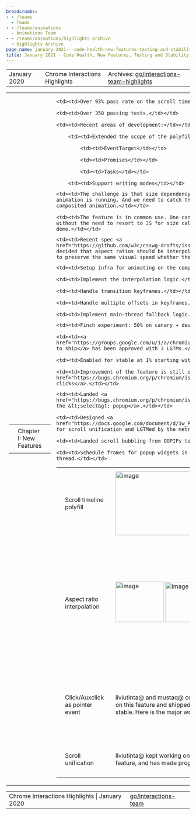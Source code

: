 ```yaml
---
breadcrumbs:
- - /teams
  - Teams
- - /teams/animations
  - Animations Team
- - /teams/animations/highlights-archive
  - Highlights Archive
page_name: january-2021---code-health-new-features-testing-and-stability-fixes
title: January 2021 - Code Health, New Features, Testing and Stability Fixes
---
```


<table>
<tr>

<td>January 2020</td>

<td>Chrome Interactions Highlights</td>

<td>Archives: <a href="http://go/animations-team-highlights">go/interactions-team-highlights</a></td>

</tr>
</table>

<table>
<tr>

<td><table></td>
<td><tr></td>

<td><td>Chapter I: New Features</td></td>

<td></tr></td>
<td></table></td>

<td><table></td>
<td><tr></td>

<td><td>Scroll timeline polyfill</td></td>

<td><td><img alt="image" src="https://lh6.googleusercontent.com/wDUAhebw0vhXO9C35VZA1VuJY-pNYDGPaurAXLhap5vN_7mmeaAKs1Bv1feGheZzowhF0Q8pJAb0gBZq5pC7V9msHgBd4Xww5X6xOMjgvPOon7w_fCLXfyNDK5anNuG63XGj3jCg0g" height=175 width=280></td></td>

<td><td>Both kevers@ and flackr@ have been working extensively on this feature.</td></td>

    <td><td>Over 93% pass rate on the scroll timeline tests.</td></td>

    <td><td>Over 350 passing tests.</td></td>

    <td><td>Recent areas of development:</td></td>

        <td><td>Extended the scope of the polyfill:</td></td>

            <td><td>EventTarget</td></td>

            <td><td>Promises</td></td>

            <td><td>Tasks</td></td>

        <td><td>Support writing modes</td></td>

<td><td>Compositing percentage based transforms</td></td>

<td><td><img alt="image" src="https://lh6.googleusercontent.com/s0yra2ZzXVDUViwMExbnMhRNT-wV5_1XN3BjCLKg8CahRv4X29TbHcZBvZ7hWBBEH-Bv31nuoQtG6Hj685Lxe8xNljDtpH-vB-C4Y07nh2v_T1nsUEqX-ZOb5MxJNmWY1MqQ6l9vVg" height=172 width=225></td></td>

<td><td>menu.hidden { transform: translateX(-100%) }</td></td>

<td><td>kevers@ re-enabled this feature in M89:</td></td>

    <td><td>The challenge is that size dependency could change while the
    animation is running. And we need to catch the change and restart the
    composited animation.</td></td>

    <td><td>The feature is in common use. One can write CSS only animations
    without the need to resort to JS for size calculation, such as the above
    demo.</td></td>

<td></tr></td>
<td><tr></td>

<td><td>Aspect ratio interpolation</td></td>

<td><td><img alt="image" src="https://lh5.googleusercontent.com/J2Ao_wP4zetydT84MzFOI9sBrfbjXjfYsIwOwspHUn-66j0reQlqj_8CnMYqoJpYsU7sc4Gpmsi1PpDmdXhcsjE20NzhYkpDs1vcCLkEhc13WG27wY9ThX3B36qJ0Af3Yvh32foVGw" height=111 width=132> <img alt="image" src="https://lh4.googleusercontent.com/Jk1F0TdSK1OjQuphK-Z-h8sE-mB2beGCnzTRCU8VHcIkHwkqn7G_vps1dj4JPAgMR1M0FDGYEUvjrTAdu5c8vB5mf1hLCshite8C66pKVJNF0cVqHWvDJTdQfK3oy5So2iheBH1erw" height=110 width=141></td></td>

<td><td> <a href="https://output.jsbin.com/niyuref/quiet">Demo</a> Before <a href="https://output.jsbin.com/niyuref/quiet">Demo</a> After</td></td>

<td><td>flackr@ implemented aspect ratio interpolation, and enabled it by default in M90.</td></td>

    <td><td>Recent spec <a
    href="https://github.com/w3c/csswg-drafts/issues/4953">discussion</a>
    decided that aspect ratios should be interpolated by the log of their value,
    to preserve the same visual speed whether they are wide or narrow.</td></td>

<td><td>Composite background-color animation</td></td>

<td><td><img alt="image" src="https://lh3.googleusercontent.com/Cr89iFEq8k2axei93_YW0wmhvqmaiXE4XaIF50OVncHHUZqcDP23r2TeDsnSP_2nzuqP4_1N0gUqTIBoRPW0cS_ccxgsE5f3pY3wHJ2_0bWDDANBgbfsm4RBfZjLY-pnX9X3JnKGaQ" height=203.57052631578944 width=217.23208556149734></td></td>

<td><td>The above background-color animation <a href="https://output.jsbin.com/xocoroh">demo</a> runs on the compositor thread with the experimental flag. xidachen@ has made great progress on this feature, including:</td></td>

    <td><td>Setup infra for animating on the compositor thread.</td></td>

    <td><td>Implement the interpolation logic.</td></td>

    <td><td>Handle transition keyframes.</td></td>

    <td><td>Handle multiple offsets in keyframes.</td></td>

    <td><td>Implement main-thread fallback logic.</td></td>

<td></tr></td>
<td><tr></td>

<td><td>Click/Auxclick as pointer event</td></td>

<td><td>liviutinta@ and mustaq@ co-worked on this feature and shipped it to stable. Here is the major work:</td></td>

    <td><td>Finch experiment: 50% on canary + dev + beta.</td></td>

    <td><td><a
    href="https://groups.google.com/u/1/a/chromium.org/g/blink-dev/c/bta50W_Hg24">Intent
    to ship</a> has been approved with 3 LGTMs.</td></td>

    <td><td>Enabled for stable at 1% starting with M88.</td></td>

    <td><td>Improvement of the feature is still on-going, such as the <a
    href="https://bugs.chromium.org/p/chromium/issues/detail?id=1150979">simulated
    clicks</a>.</td></td>

<td><td>Capability delegation with payment request</td></td>

<td><td><img alt="image" src="https://lh6.googleusercontent.com/5MDu8JUMJOsu95kCUwcMhSlfw5kd8uU6vwXSDPG_ycd6mSBoDWnU-EfRY9ssODQuDPXG3C076zhHaO_OrmqKJK-uwzAG41pCoLJJ-1SGmahYvrK_v0JbkUm4-1zVRiqFtEUOrOghyg" height=194 width=256></td></td>

<td><td>mustaq@ built an initial prototype that allows PaymentRequest in subframe provided a token is passed into it. The PaymentRequest now consumes user activation.</td></td>

<td></tr></td>
<td><tr></td>

<td><td>Scroll unification</td></td>

<td><td>liviutinta@ kept working on this feature, and has made progress.</td></td>

    <td><td>Landed <a
    href="https://bugs.chromium.org/p/chromium/issues/detail?id=1113863">scrolling
    the &lt;select&gt; popup</a>.</td></td>

    <td><td>Designed <a
    href="https://docs.google.com/document/d/1w_Pr4sKPXfHz03ZUxVSZL23xjQy-TiKAKf8rmbcW1Fc/edit#">metrics</a>
    for scroll unification and LGTMed by the metrics team.</td></td>

    <td><td>Landed scroll bubbling from OOPIFs to ancestor frame</td></td>

    <td><td>Schedule frames for popup widgets in tests using compositor
    thread.</td></td>

<td><td>Scroll to images (and videos)</td></td>

<td><td>flackr@ has created and uploaded the <a href="https://github.com/WICG/scroll-to-text-fragment/blob/master/EXTENSIONS.md">explainer</a> for this feature.</td></td>

<td></tr></td>
<td></table></td>

<td><table></td>
<td><tr></td>

<td><td>Chapter II: Testing</td></td>

<td></tr></td>
<td></table></td>

<td><table></td>
<td><tr></td>

<td><td>Deflaking tests</td></td>

<td><td>kevers@ addressed some test flakes in animations and scroll-snap. These flakes were largely triggered due to common gotchas like antialiasing, floating point precision, or test timing. </td></td>

<td><td>Animation timing checks have been updated to accommodate 1 microsecond accuracy. This fix was not a pure test change as there was a lurking issue with numerical precision and setting the finished state of an animation. It is not just strict equality checks that are problematic when working with floating point numbers.</td></td>

<td><td>Several layout tests in animations make use of an internal pause for testing API, which predates and is largely deprecated by the web animations API (WAAPI). One test flake was addressed simply by switching over to WAAPI. </td></td>

<td><td>Several timing flakes were fixed in scroll-snap tests, by injecting a listener for scroll events. Unlike web animations, scroll animations do not fire an event to indicate completion of the scroll operation, and the end is inferred based on an absence of position updates over time. Unfortunately, this can lead to flakes when testing machines get bogged down and tests start running slower than expected. Simply waiting on an initial scroll event before starting the countdown, largely addresses this type of flake in scroll-snap tests. Once scrolling starts, the number of animation frames (rAFs) required to complete the scroll has a strict upper bound.</td></td>

<td><td>xidachen@ also fixed quite a few paint worklet flaky tests by using the standard animation API. </td></td>

<td><td>Before: we are taking a screenshot at rAF, which doesn’t guarantee the start of the animation.</td></td>

<td><td>Now: with the animation ready API, we take a screenshot when the animation has started which prevents the flakiness.</td></td>

<td><td><img alt="image" src="https://lh3.googleusercontent.com/Dx0Odk5DcCkNfcAetXSysZmPSIIcC198hA3S56TcCbGBm2hLF1Tn-gBC4fuzitR4kSWVmBzblZcL5g9Pwq1XHcJ3pZhcho-i99oSHnJ5NRSbJnw79M6TgXSoZzfisUJnm6AgeLyWcg" height=72 width=283></td></td>

<td><td>Before</td></td>

<td><td><img alt="image" src="https://lh3.googleusercontent.com/FDMhgeEl1cuWOajwHO1P7dzgH09IAE06j0e_vGeUbyAXBa3jOc7xvfLBmcYwSsnNZUb9r0vjQhSn_m4VQGStucPhTcpxNHYeJxR1cuoBwyTxTSnqZLI8ob80dqnr56gKf7u8hEYeZw" height=71 width=283></td></td>

<td><td>After</td></td>

<td><td>WPT test coverage</td></td>

<td><td><img alt="image" src="https://lh6.googleusercontent.com/rdOjKXaS2ht4sGwGCgrOuB1JQFVuOqvNiFumSW_zh89KsUBu1PenVeuy1oN3HJwAwF5bsTNUscPo_pLKIqgcHzWvYaKWyPRG1KnF-XcoQgxRtBpctW-TtxAiWv83RatSHvAxQ6EHvw" height=55 width=283></td></td>

<td><td>kevers@ and girard@ <a href="https://docs.google.com/spreadsheets/d/1aUnU5Igiescq93oY01bBPJ77TBb3oy5Y-jvUf7u_600/edit#gid=15396280">measured</a> test coverage in WPT for input/scroll/animation. The data can help us understand which category of tests needs more attention.</td></td>

<td><td>TestDriver Action API</td></td>

<td><td><img alt="image" src="https://lh6.googleusercontent.com/rcHUPkETRQuNvGLbl_2x0o9KA2PhTUnHISjRsr0Oon68LKo9LtgnUynF997aTlPbj18znph4sfrEeZhNzyPlUA7oINLMWQT_oyemx_m_oCRxjzvUqZKkbXpIK1eUYT0torK1rqRiEg" height=178 width=237></td></td>

<td><td>lanwei@ kept improving the TestDriver action API and made more WPT tests automatic.</td></td>

<td><td>The following two pictures show the wpt dashboard for the TestDriver action API.</td></td>

<td><td><img alt="image" src="https://lh5.googleusercontent.com/VZ_e8LDAUVDSGmSXU8OcOjoqUtEQdpk2Xm9wbtCohj3nk2Dc-cVxFvyrg4hMQxwME1gRVzdlnOAiVs_qRkNqpvSqreNLBW7-U3xjXbUj-jHeF2BkbFjnAzC2UGbzaMZdiCouHcO8Rw" height=101 width=144> <img alt="image" src="https://lh6.googleusercontent.com/uCRgxqbX_Vp5mUsc3z0umBfFrdZtMBYySftCvpx8vQCy81r8Ljgftfw594GnAipZBazHUK7D59iNF5s2BGSTiZBK3vVrmZFM2ZdaB245E7Qb-vj294VLRF7MR3jwxTpf1Qg4ZDYZHA" height=108 width=127></td></td>

<td></tr></td>
<td></table></td>

<td><table></td>
<td><tr></td>

<td><td>Chapter III: Stability Fixes</td></td>

<td></tr></td>
<td></table></td>

<td><table></td>
<td><tr></td>

<td><td>Animation security fix: use after poison</td></td>

<td><td>kevers@ fixed a crash in Animatable::Animation. The problem is that running user code (JS) can result in the destruction of an execution context. We cannot simply check and forget about the execution context. The solution is to double check if the context is used downstream of script execution.</td></td>

<td><td>Float-cast-overflow in MouseEvent::PageX</td></td>

<td><td>liviutinta@ fixes a float-cast-overflow bug that is caused by static_cast&lt;int&gt;(double value) when the value is out of range. The solution is to usd std::trunc and clampToInt instead.</td></td>

<td><td>Paint worklet regression</td></td>

<td><td><img alt="image" src="https://lh4.googleusercontent.com/LRW7Vq-NI5lusgpbWRv6HVUKTn0mZQztrsHkqtw9Yh-AtGXPD5pKQPJNtIY_0BcSEdKnBykk2KoZ_afKqK17-PbFJDWUfV91I0tzte96FktV2V67DsPIPTrsRD0UchD0uYyExNKkYA" height=222.4665071770335 width=284.0179856115108> <img alt="image" src="https://lh4.googleusercontent.com/PRq4eiC7ydMEjQ3gF6CKwFT_AdhAYjsxJ9vODczpmLtVRwjToS0UdnaJ5thn0jnKuzqTh7TqtJt_cSGd8IfurJ4DJp7eETLIRHVhBogoKEcJINDTwxFX-0fMARFxj8krVA2iINYVFQ" height=223.95238690885697 width=281.9892857142857></td></td>

<td><td> Stable Canary</td></td>

<td><td>xidachen@ fixed a regression due to a misuse of hashmap. In the above demo, the same animation is applied to both elements. In other words, the animations of the two elements should be in sync. However, the stable version is wrong. The canary version has the fix in it, and it is correct. </td></td>

<td></tr></td>
<td><tr></td>

<td><td>Crash in PointerEventFactory</td></td>

<td><td>mustaq@ untangled a mixed-up <a href="https://bugs.chromium.org/p/chromium/issues/detail?id=1164347#c4">crash report</a> that becomes release-blocker-stable at the last moment. The effort of fixing the crash includes:</td></td>

    <td><td>Determine the root cause, landed the <a
    href="https://chromium-review.googlesource.com/c/chromium/src/+/2488181">fix</a>
    on ToT.</td></td>

    <td><td>Merged the fix back to M88 and M89.</td></td>

<td><td>Paint worklet crash</td></td>

<td><td>xidachen@ fixed a crash where the root cause is that our code path hits a DCHECK that is no longer applicable. The solution is to remove the outdated DCHECK.</td></td>

<td></tr></td>
<td></table></td>

<td><table></td>
<td><tr></td>

<td><td>Chapter IV: Code Health</td></td>

<td><td><img alt="image" src="https://lh5.googleusercontent.com/ewdZ0ZzCsU5ix0iB-HZ3b9Rd_D2cpoVJTrlRAMh9lgyhQ96jCl2qEG2PLS_He6sp2Og_8BVheiG83LFJqDG1Bf4XwSyb1NxlJ_fEbzXlNV3hD-jsYHOdgSJkdIIa3WEeK9UQcpNprA" height=162 width=292></td></td>

<td><td>Our team had a great start to the year by closing over 70 bugs in this sprint:</td></td>

    <td><td>Specifically, we closed more bugs than opened in P1 and P2
    categories.</td></td>

<td><td><img alt="image" src="https://lh4.googleusercontent.com/-hszaQS6D49VBAmVoXwrtim2_Z_vFlVFNJH4L0YtdLHFo_4kQPX9dmwBrW3kQPpHv1nQOceCi6QWOGQtyq3HLpBysTtD57n2zUbsU9fM3_br_re6EfeEqGbe1VptGOzNdv0GUUYHuQ" height=136 width=217> <img alt="image" src="https://lh3.googleusercontent.com/h8ggB6_4DB7Mov_O0H4AJhF7gxhzAjxbo7Abgjz-6dzH9bVz1-mnXG7leBnPB0CF2fQb_kPIezzcEartcLY4TV9HG8OCHLFsZSxfvq35pAk389xH3Oa95Yg_4LWXUbyc8RNe5WEA5A" height=140 width=227></td></td>

<td><td>girard@ collected our team bug data and generated graphs to visualize it.</td></td>

    <td><td>Our P1 and P2 bugs are less than 40% of total bugs.</td></td>

    <td><td>~40% bugs have owners assigned.</td></td>

<td><td>girard@ re-enabled “<a href="https://chromium-review.googlesource.com/c/chromium/src/+/2643444">MissedTOUCHEVENTF_UP</a>” which tracks a hack in windows touch. We would like to <a href="https://bugs.chromium.org/p/chromium/issues/detail?id=811273">tear out the hack/workaround</a> once usage drops.</td></td>

<td><td>liviutinta@ removed the <a href="https://chromium-review.googlesource.com/c/chromium/src/+/2595636">AzimuthAltitude flag</a> since it has been turned on by default since M86.</td></td>

<td><td>lanwei@ and liviutinta@ fixed input failing tests on the new WPT bots.</td></td>

<td><td>mustaq@ landed Mouse/PointerEvent related code cleanup.</td></td>

<td></tr></td>
<td></table></td>

</tr>
</table>

<table>
<tr>

<td>Chrome Interactions Highlights | January 2020</td>

<td><a href="http://go/interactions-team">go/interactions-team</a></td>

</tr>
</table>
